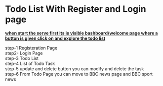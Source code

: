 <h1>Todo List With Register and Login page</h1>
<p><b><u>when start the serve first its is visible bashboard/welcome page where a button is given click on and explore the todo list</p></b></u>
<div>step-1 Registeration Page</div>
<div>step2- Login Page</div>
<div>step-3 Todo List</div>
<div>step-4 List of Todo Task</div>
<div>step-5 update and delete button you can modify and delete the task</div>
<div>step-6 From Todo Page you can move to BBC news page and BBC sport news</div>


